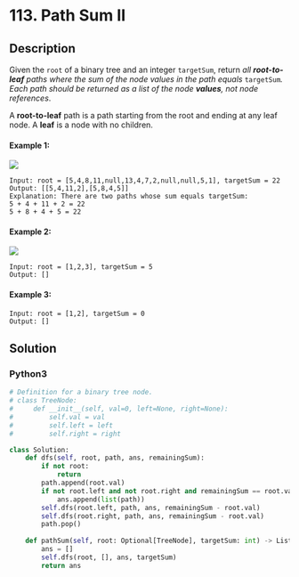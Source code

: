 # 113. Path Sum II

## Description
Given the `root` of a binary tree and an integer `targetSum`, return *all **root-to-leaf** paths where the sum of the node values in the path equals* `targetSum`*. Each path should be returned as a list of the node **values**, not node references*.

A **root-to-leaf** path is a path starting from the root and ending at any leaf node. A **leaf** is a node with no children.

#### Example 1:
![](https://assets.leetcode.com/uploads/2021/01/18/pathsumii1.jpg)
```
Input: root = [5,4,8,11,null,13,4,7,2,null,null,5,1], targetSum = 22
Output: [[5,4,11,2],[5,8,4,5]]
Explanation: There are two paths whose sum equals targetSum:
5 + 4 + 11 + 2 = 22
5 + 8 + 4 + 5 = 22
```

#### Example 2:
![](https://assets.leetcode.com/uploads/2021/01/18/pathsum2.jpg)
```
Input: root = [1,2,3], targetSum = 5
Output: []
```

#### Example 3:
```
Input: root = [1,2], targetSum = 0
Output: []
```


## Solution

### Python3
```python
# Definition for a binary tree node.
# class TreeNode:
#     def __init__(self, val=0, left=None, right=None):
#         self.val = val
#         self.left = left
#         self.right = right

class Solution:
    def dfs(self, root, path, ans, remainingSum):
        if not root:
            return
        path.append(root.val)
        if not root.left and not root.right and remainingSum == root.val:
            ans.append(list(path))
        self.dfs(root.left, path, ans, remainingSum - root.val)
        self.dfs(root.right, path, ans, remainingSum - root.val)
        path.pop()
        
    def pathSum(self, root: Optional[TreeNode], targetSum: int) -> List[List[int]]:
        ans = []
        self.dfs(root, [], ans, targetSum)
        return ans
```